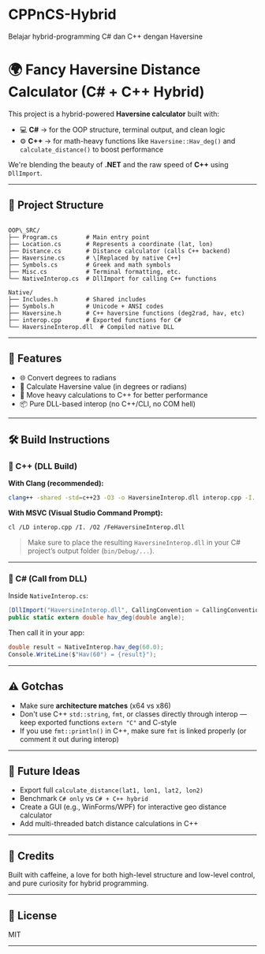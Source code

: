 # CPPnCS-Hybrid
Belajar hybrid-programming C# dan C++ dengan Haversine


# 🌍 Fancy Haversine Distance Calculator (C# + C++ Hybrid)

This project is a hybrid-powered **Haversine calculator** built with:

- 💻 **C#** → for the OOP structure, terminal output, and clean logic
- ⚙️ **C++** → for math-heavy functions like `Haversine::Hav_deg()` and `calculate_distance()` to boost performance

We're blending the beauty of **.NET** and the raw speed of **C++** using `DllImport`.

---

## 📁 Project Structure

```

OOP\_SRC/
├── Program.cs        # Main entry point
├── Location.cs       # Represents a coordinate (lat, lon)
├── Distance.cs       # Distance calculator (calls C++ backend)
├── Haversine.cs      # \[Replaced by native C++]
├── Symbols.cs        # Greek and math symbols
├── Misc.cs           # Terminal formatting, etc.
└── NativeInterop.cs  # DllImport for calling C++ functions

Native/
├── Includes.h        # Shared includes
├── Symbols.h         # Unicode + ANSI codes
├── Haversine.h       # C++ haversine functions (deg2rad, hav, etc)
├── interop.cpp       # Exported functions for C#
└── HaversineInterop.dll  # Compiled native DLL

````

---

## 🧪 Features

- 🌐 Convert degrees to radians
- 📏 Calculate Haversine value (in degrees or radians)
- 🧠 Move heavy calculations to C++ for better performance
- 📦 Pure DLL-based interop (no C++/CLI, no COM hell)

---

## 🛠️ Build Instructions

### 🧩 C++ (DLL Build)

**With Clang (recommended):**
```bash
clang++ -shared -std=c++23 -O3 -o HaversineInterop.dll interop.cpp -I. -fPIC
````

**With MSVC (Visual Studio Command Prompt):**

```bash
cl /LD interop.cpp /I. /O2 /FeHaversineInterop.dll
```

> Make sure to place the resulting `HaversineInterop.dll` in your C# project’s output folder (`bin/Debug/...`).

---

### 🧠 C# (Call from DLL)

Inside `NativeInterop.cs`:

```csharp
[DllImport("HaversineInterop.dll", CallingConvention = CallingConvention.Cdecl)]
public static extern double hav_deg(double angle);
```

Then call it in your app:

```csharp
double result = NativeInterop.hav_deg(60.0);
Console.WriteLine($"Hav(60°) = {result}");
```

---

## ⚠️ Gotchas

* Make sure **architecture matches** (x64 vs x86)
* Don't use C++ `std::string`, `fmt`, or classes directly through interop — keep exported functions `extern "C"` and C-style
* If you use `fmt::println()` in C++, make sure `fmt` is linked properly (or comment it out during interop)

---

## 🚀 Future Ideas

* Export full `calculate_distance(lat1, lon1, lat2, lon2)`
* Benchmark `C# only` vs `C# + C++ hybrid`
* Create a GUI (e.g., WinForms/WPF) for interactive geo distance calculator
* Add multi-threaded batch distance calculations in C++

---

## 💬 Credits

Built with caffeine, a love for both high-level structure and low-level control, and pure curiosity for hybrid programming.

---

## 🔗 License

MIT

---

